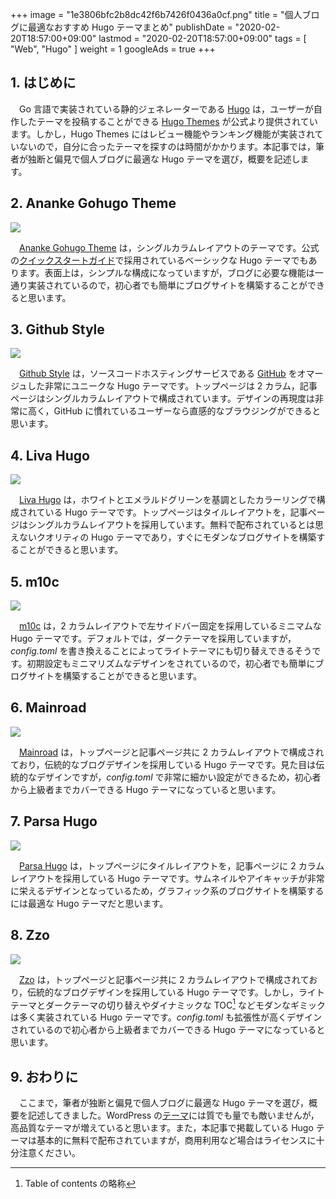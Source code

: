 +++
image = "1e3806bfc2b8dc42f6b7426f0436a0cf.png"
title = "個人ブログに最適なおすすめ Hugo テーマまとめ"
publishDate = "2020-02-20T18:57:00+09:00"
lastmod = "2020-02-20T18:57:00+09:00"
tags = [ "Web", "Hugo" ]
weight = 1
googleAds = true
+++

## 1. はじめに

　Go 言語で実装されている静的ジェネレーターである [Hugo](https://gohugo.io/) は，ユーザーが自作したテーマを投稿することができる [
Hugo Themes](https://themes.gohugo.io/) が公式より提供されています。しかし，Hugo Themes にはレビュー機能やランキング機能が実装されていないので，自分に合ったテーマを探すのは時間がかかります。本記事では，筆者が独断と偏見で個人ブログに最適な Hugo テーマを選び，概要を記述します。

## 2. Ananke Gohugo Theme

![](dc7f600aa7827d786c7e3175b83588f8.png)

　[Ananke Gohugo Theme](https://themes.gohugo.io/gohugo-theme-ananke/) は，シングルカラムレイアウトのテーマです。公式の[クイックスタートガイド](https://gohugo.io/getting-started/quick-start/)で採用されているベーシックな Hugo テーマでもあります。表面上は，シンプルな構成になっていますが，ブログに必要な機能は一通り実装されているので，初心者でも簡単にブログサイトを構築することができると思います。

## 3. Github Style

![](6aae26a37352e1e25b39c6ed9eb4800b.png)

　[Github Style](https://themes.gohugo.io/github-style/) は，ソースコードホスティングサービスである [GitHub](https://github.com/) をオマージュした非常にユニークな Hugo テーマです。トップページは 2 カラム，記事ページはシングルカラムレイアウトで構成されています。デザインの再現度は非常に高く，GitHub に慣れているユーザーなら直感的なブラウジングができると思います。

## 4. Liva Hugo

![](531fe84703d7b79e0b126966531eb937.png)

　[Liva Hugo](https://themes.gohugo.io/liva-hugo/) は，ホワイトとエメラルドグリーンを基調としたカラーリングで構成されている Hugo テーマです。トップページはタイルレイアウトを，記事ページはシングルカラムレイアウトを採用しています。無料で配布されているとは思えないクオリティの Hugo テーマであり，すぐにモダンなブログサイトを構築することができると思います。

## 5. m10c

![](ec8116248fc4a9bd595f7338a0de35eb.png)

　[m10c](https://themes.gohugo.io/hugo-theme-m10c/) は，2 カラムレイアウトで左サイドバー固定を採用しているミニマムな Hugo テーマです。デフォルトでは，ダークテーマを採用していますが，*config.toml* を書き換えることによってライトテーマにも切り替えできるそうです。初期設定もミニマリズムなデザインをされているので，初心者でも簡単にブログサイトを構築することができると思います。

## 6. Mainroad

![](fae0dd41fec8a114e56512bfaa7ec192.png)

　[Mainroad](https://themes.gohugo.io/mainroad/) は，トップページと記事ページ共に 2 カラムレイアウトで構成されており，伝統的なブログデザインを採用している Hugo テーマです。見た目は伝統的なデザインですが，*config.toml* で非常に細かい設定ができるため，初心者から上級者までカバーできる Hugo テーマになっていると思います。

## 7. Parsa Hugo

![](2a33252e1498291305cfb5affbbf767b.png)

　[Parsa Hugo](https://themes.gohugo.io/parsa-hugo-personal-blog-theme/) は，トップページにタイルレイアウトを，記事ページに 2 カラムレイアウトを採用している Hugo テーマです。サムネイルやアイキャッチが非常に栄えるデザインとなっているため，グラフィック系のブログサイトを構築するには最適な Hugo テーマだと思います。

## 8. Zzo

![](2cc91842639b596c3d878aacd10e7dac.png)

　[Zzo](https://themes.gohugo.io/hugo-theme-zzo/) は，トップページと記事ページ共に 2 カラムレイアウトで構成されており，伝統的なブログデザインを採用している Hugo テーマです。しかし，ライトテーマとダークテーマの切り替えやダイナミックな TOC[^1] などモダンなギミックは多く実装されている Hugo テーマです。*config.toml* も拡張性が高くデザインされているので初心者から上級者までカバーできる Hugo テーマになっていると思います。

[^1]: Table of contents の略称

## 9. おわりに

　ここまで，筆者が独断と偏見で個人ブログに最適な Hugo テーマを選び，概要を記述してきました。WordPress の[テーマ](https://ja.wordpress.org/themes/browse/popular/)には質でも量でも敵いませんが，高品質なテーマが増えていると思います。また，本記事で掲載している Hugo テーマは基本的に無料で配布されていますが，商用利用など場合はライセンスに十分注意ください。